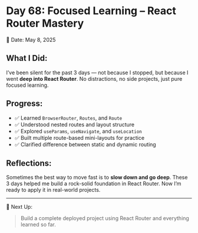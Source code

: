 # Day 68: Focused Learning – React Router Mastery

📅 Date: May 8, 2025
   
## What I Did:
I’ve been silent for     the past 3 days — not because I stopped, but because I went **deep into React Router**. No distractions, no side projects, just pure focused learning.

## Progress:
- ✅ Learned `BrowserRouter`, `Routes`, and `Route`
- ✅ Understood nested routes and layout structure
- ✅ Explored `useParams`, `useNavigate`, and `useLocation`
- ✅ Built multiple route-based mini-layouts for practice
- ✅ Clarified difference between static and dynamic routing

## Reflections:
Sometimes the best way to move fast is to **slow down and go deep**. These 3 days helped me build a rock-solid foundation in React Router. Now I’m ready to apply it in real-world projects.

---

📍 Next Up:
> Build a complete deployed project using React Router and everything learned so far.
